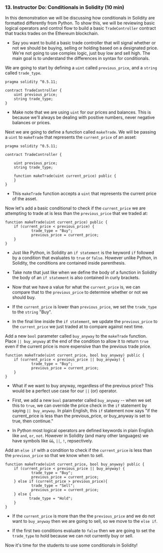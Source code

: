 ### 13. Instructor Do: Conditionals in Solidity (10 min)

In this demonstration we will be discussing how conditionals in Solidity are formatted differently from Python.
To show this, we will be reviewing basic logical operators and control flow to build a basic `TradeController` contract that tracks trades on the Ethereum blockchain.

* Say you want to build a basic trade controller that will signal whether or not we should be buying, selling or holding based on a designated price.
  We're not going to use complex logic, just buy low and sell high.
  The main goal is to understand the differences in syntax for conditionals.

We are going to start by defining a `uint` called `previous_price`, and a `string` called `trade_type`.

```solidity
pragma solidity ^0.5.11;

contract TradeController {
    uint previous_price;
    string trade_type;
}
```

* Make note that we are using `uint` for our prices and balances. This is because we'll always be dealing with positive numbers, never negative balances or prices.

Next we are going to define a function called `makeTrade`.
We will be passing a `uint` to `makeTrade` that represents the `current_price` of an asset:

```solidity
pragma solidity ^0.5.11;

contract TradeController {

    uint previous_price;
    string trade_type;

    function makeTrade(uint current_price) public {
    }
}
```

* This `makeTrade` function accepts a `uint` that represents the current price of the asset.

Now let's add a basic conditional to check if the `current_price` we are attempting to trade at is less than the `previous_price` that we traded at:

```solidity
function makeTrade(uint current_price) public {
    if (current_price < previous_price) {
            trade_type = "Buy";
            previous_price = current_price;
    }
}
```

* Just like Python, in Solidity an `if statement` is the keyword `if` followed by a condition that evaluates to `true` or `false`.
  However unlike Python, in Solidity, the conditions are contained inside parenthesis.

* Take note that just like when we define the body of a function in Solidity the body of an `if statement` is also contained in curly brackets.

* Now that we have a value for what the `current_price` is, we can compare that to the `previous_price` to determine whether or not we should buy.

* If the `current_price` is lower than `previous_price`, we set the `trade_type` to the `string` "Buy".

* In the final line inside the `if statement`, we update the `previous_price` to the `current_price` we just traded at to compare against next time.

Add a new `bool` parameter called `buy_anyway` to the `makeTrade` function.
Place `|| buy_anyway` at the end of the condition to allow it to return `true` even if the current price is more expensive than the previous trade price.

```solidity
function makeTrade(uint current_price, bool buy_anyway) public {
    if (current_price < previous_price || buy_anyway) {
            trade_type = "Buy";
            previous_price = current_price;
    }
}
```

* What if we want to buy anyway, regardless of the previous price? This would be a perfect use case for our `||` (or) operator.

* First, we add a new `bool` parameter called `buy_anyway` -- when we set this to `true`, we can override the price check in the `if` statement
  by saying `|| buy_anyway`. In plain English, this `if` statement now says "if the current_price is less than the previous_price, or buy_anyway is set to true, then continue."

* In Python most logical operators are defined keywords in plain English like `and`, `or`, `not`.
  However in Solidity (and many other languages) we have symbols like `&&`, `||`, `!`, repsectively.

Add an `else if` with a condition to check if the `current_price` is less than the `previous_price` so that we know when to sell.

```solidity
function makeTrade(uint current_price, bool buy_anyway) public {
    if (current_price < previous_price || buy_anyway) {
            trade_type = "Buy";
            previous_price = current_price;
    } else if (current_price > previous_price){
            trade_type = "Sell";
            previous_price = current_price;
    } else {
           trade_type = "Hold";
    }
}
```

* If the `current_price` is more than the the `previous_price` and we do not want to `buy_anyway` then we are going to sell, so we move to the `else if`.

* If the first two conditions evaluate to `false` then we are going to set the `trade_type` to hold because we can not currently buy or sell.

Now it's time for the students to use some conditionals in Solidity!
